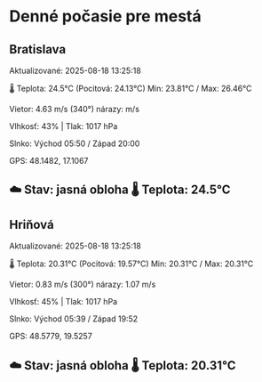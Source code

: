 ﻿# Denné počasie pre mestá

## Bratislava
Aktualizované: 2025-08-18 13:25:18

🌡️ Teplota: 24.5°C 
(Pocitová: 24.13°C)
Min: 23.81°C / Max: 26.46°C

Vietor: 4.63 m/s    (340°) 
nárazy:  m/s

Vlhkosť: 43% | Tlak: 1017 hPa

Slnko: Východ 05:50 / Západ 20:00

GPS: 48.1482, 17.1067

☁️ Stav: jasná obloha        🌡️ Teplota: 24.5°C
---

## Hriňová
Aktualizované: 2025-08-18 13:25:18

🌡️ Teplota: 20.31°C 
(Pocitová: 19.57°C)
Min: 20.31°C / Max: 20.31°C

Vietor: 0.83 m/s (300°)
nárazy: 1.07 m/s

Vlhkosť: 45% | Tlak: 1017 hPa

Slnko: Východ 05:39 / Západ 19:52

GPS: 48.5779, 19.5257

☁️ Stav: jasná obloha        🌡️ Teplota: 20.31°C
---
